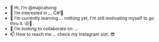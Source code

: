 - 👋 Hi, I’m @majicahong
- 👀 I’m interested in ... C#!🤔
- 🌱 I’m currently learning ... nothing yet, I'm still motivating myself to go thru it. 😒🤣
- 💞️ I’m looking to collaborate on ...
- 📫 How to reach me ... check my Instagram sizt. 😎

<!---
majicahong/majicahong is a ✨ special ✨ repository because its `README.md` (this file) appears on your GitHub profile.
You can click the Preview link to take a look at your changes.
--->
